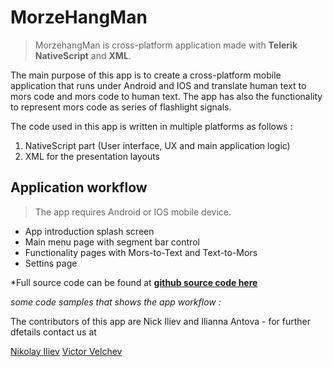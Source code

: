 MorzeHangMan 
======================

> MorzehangMan is cross-platform application 
> made with **Telerik NativeScript** and **XML**.

The main purpose of this app is to create a cross-platform mobile application that runs under Android and IOS and translate human text to
mors code and mors code to human text. 
The app has also the functionality to represent mors code as series of flashlight signals.

The code used in this app is written in multiple platforms as follows :

 1. NativeScript part (User interface, UX and main application logic)
 4. XML for the presentation layouts

Application workflow
--------------------
> The app requires Android or IOS mobile device.

 - App introduction splash screen
 - Main menu page with segment bar control
 - Functionality pages with Mors-to-Text and Text-to-Mors
 - Settins page

*Full source code can be found at
**[github source code here](https://github.com/darkyto/MorzeHangMan)**

*some code samples that shows the app workflow :*

The contributors of this app are Nick Iliev and Ilianna Antova - for further dfetails contact us at

[Nikolay Iliev](https://github.com/darkyto)
[Victor Velchev](https://github.com/victor-velchev)